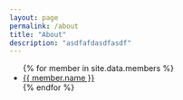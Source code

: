 ```yaml
---
layout: page
permalink: /about
title: "About"
description: "asdfafdasdfasdf"
---
```


<ul>
  {% for member in site.data.members %}
  <li>
    <a href="https://github.com/{{ member.github }}" target="_blank">
      {{ member.name }}
    </a>
  </li>
  {% endfor %}
</ul>